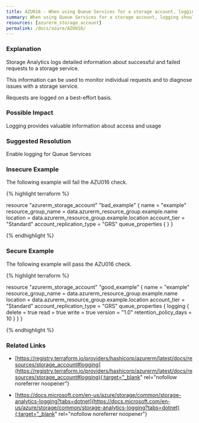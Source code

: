 ```yaml
---
title: AZU016 - When using Queue Services for a storage account, logging should be enabled.
summary: When using Queue Services for a storage account, logging should be enabled. 
resources: [azurerm_storage_account] 
permalink: /docs/azure/AZU016/
---
```

### Explanation


Storage Analytics logs detailed information about successful and failed requests to a storage service. 

This information can be used to monitor individual requests and to diagnose issues with a storage service. 

Requests are logged on a best-effort basis.


### Possible Impact
Logging provides valuable information about access and usage

### Suggested Resolution
Enable logging for Queue Services


### Insecure Example

The following example will fail the AZU016 check.

{% highlight terraform %}

resource "azurerm_storage_account" "bad_example" {
    name                     = "example"
    resource_group_name      = data.azurerm_resource_group.example.name
    location                 = data.azurerm_resource_group.example.location
    account_tier             = "Standard"
    account_replication_type = "GRS"
    queue_properties  {
  }
}

{% endhighlight %}



### Secure Example

The following example will pass the AZU016 check.

{% highlight terraform %}

resource "azurerm_storage_account" "good_example" {
    name                     = "example"
    resource_group_name      = data.azurerm_resource_group.example.name
    location                 = data.azurerm_resource_group.example.location
    account_tier             = "Standard"
    account_replication_type = "GRS"
    queue_properties  {
    logging {
        delete                = true
        read                  = true
        write                 = true
        version               = "1.0"
        retention_policy_days = 10
    }
  }
}

{% endhighlight %}



### Related Links


- [https://registry.terraform.io/providers/hashicorp/azurerm/latest/docs/resources/storage_account#logging](https://registry.terraform.io/providers/hashicorp/azurerm/latest/docs/resources/storage_account#logging){:target="_blank" rel="nofollow noreferrer noopener"}

- [https://docs.microsoft.com/en-us/azure/storage/common/storage-analytics-logging?tabs=dotnet](https://docs.microsoft.com/en-us/azure/storage/common/storage-analytics-logging?tabs=dotnet){:target="_blank" rel="nofollow noreferrer noopener"}


